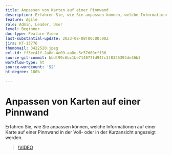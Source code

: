 ```yaml
---
title: Anpassen von Karten auf einer Pinnwand
description: Erfahren Sie, wie Sie anpassen können, welche Informationen auf einer Karte auf einer Pinnwand in der Voll- oder in der Kurzansicht angezeigt werden.
feature: Agile
role: Admin, Leader, User
level: Beginner
doc-type: Feature Video
last-substantial-update: 2023-08-08T00:00:00Z
jira: KT-13776
thumbnail: 3422520.jpeg
exl-id: ff3ec41f-2a8d-4e09-aa8e-5c57d69cff36
source-git-commit: bbdf99c6bc1be714077fd94fc3f8325394de36b3
workflow-type: ht
source-wordcount: '52'
ht-degree: 100%

---
```


# Anpassen von Karten auf einer Pinnwand

Erfahren Sie, wie Sie anpassen können, welche Informationen auf einer Karte auf einer Pinnwand in der Voll- oder in der Kurzansicht angezeigt werden.

>[!VIDEO](https://video.tv.adobe.com/v/3446540/?quality=12&learn=on&enablevpops=1&captions=ger)
